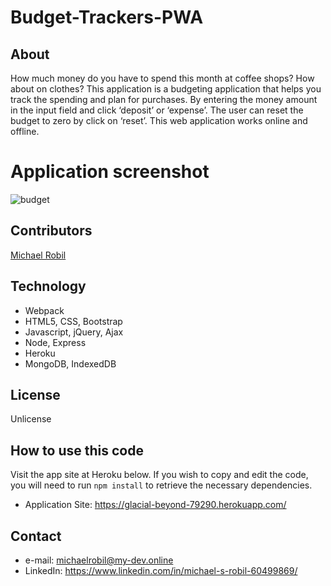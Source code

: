 # Budget-Trackers-PWA

## About
How much money do you have to spend this month at coffee shops? How about on clothes? This application is a budgeting application that helps you track the spending and plan for purchases.
By entering the money amount in the input field and click ‘deposit’ or ‘expense’. The user can reset the budget to zero by click on  ‘reset’.
This web application works online and offline.

# Application screenshot

![budget](https://user-images.githubusercontent.com/56613553/74095016-34dfc080-4ab0-11ea-80f9-d1fedc16de73.jpg)


## Contributors
[Michael Robil](https://github.com/michaelrobil)

## Technology
- Webpack
- HTML5, CSS, Bootstrap
- Javascript, jQuery, Ajax
- Node, Express
- Heroku
- MongoDB, IndexedDB

## License
Unlicense

## How to use this code
Visit the app site at Heroku below. If you wish to copy and edit the code, you will need to run ```npm install``` to retrieve the necessary dependencies.
- Application Site: https://glacial-beyond-79290.herokuapp.com/

## Contact

- e-mail: michaelrobil@my-dev.online
- LinkedIn: https://www.linkedin.com/in/michael-s-robil-60499869/

